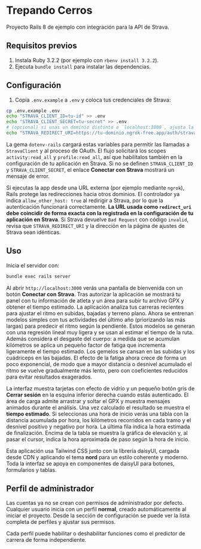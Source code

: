 # Trepando Cerros

Proyecto Rails 8 de ejemplo con integración para la API de Strava.

## Requisitos previos

1. Instala Ruby 3.2.2 (por ejemplo con `rbenv install 3.2.2`).
2. Ejecuta `bundle install` para instalar las dependencias.

## Configuración

1. Copia `.env.example` a `.env` y coloca tus credenciales de Strava:

```bash
cp .env.example .env
echo "STRAVA_CLIENT_ID=tu-id" >> .env
echo "STRAVA_CLIENT_SECRET=tu-secret" >> .env
# (opcional) si usas un dominio distinto a `localhost:3000`, ajusta la URL de retorno
echo "STRAVA_REDIRECT_URI=https://tu-dominio.ngrok-free.app/auth/strava/callback" >> .env
```
La gema `dotenv-rails` cargará estas variables para permitir las llamadas a `StravaClient` y al proceso de OAuth. El flujo solicitará los scopes `activity:read_all` y `profile:read_all`, así que habilítalos también en la configuración de tu aplicación en Strava. Si no se definen `STRAVA_CLIENT_ID` y `STRAVA_CLIENT_SECRET`, el enlace **Conectar con Strava** mostrará un mensaje de error.

Si ejecutas la app desde una URL externa (por ejemplo mediante `ngrok`), Rails
protege las redirecciones hacia otros dominios. El controlador ya indica
`allow_other_host: true` al redirigir a Strava, por lo que la autenticación
funcionará correctamente. **La URL usada como `redirect_uri` debe coincidir de
forma exacta con la registrada en la configuración de tu aplicación en
Strava**. Si Strava devuelve `Bad Request` con código `invalid`, revisa que
`STRAVA_REDIRECT_URI` y la dirección en la página de ajustes de Strava sean
idénticas.

## Uso

Inicia el servidor con:

```bash
bundle exec rails server
```

Al abrir `http://localhost:3000` verás una pantalla de bienvenida con un botón **Conectar con Strava**. Tras autorizar la aplicación se mostrará tu panel con tu información de atleta y un área para subir tu archivo GPX y obtener el tiempo estimado.
La aplicación analiza tus carreras recientes para ajustar el ritmo en subidas, bajadas y terreno plano. Ahora se entrenan modelos simples con tus actividades del último año (priorizando las más largas) para predecir el ritmo según la pendiente. Estos modelos se generan con una regresión lineal muy ligera y se usan al estimar el tiempo de la ruta.
Además considera el desgaste del cuerpo: a medida que se acumulan kilómetros se aplica un pequeño factor de fatiga que incrementa ligeramente el tiempo estimado. Los gemelos se cansan en las subidas y los cuádriceps en las bajadas. El efecto de la fatiga ahora crece de forma un poco exponencial, de modo que a mayor distancia o desnivel acumulado el ritmo se vuelve gradualmente más lento, pero con coeficientes reducidos para evitar resultados exagerados.

  La interfaz muestra tarjetas con efecto de vidrio y un pequeño botón gris de **Cerrar sesión** en la esquina inferior derecha cuando estás autenticado. El área de carga admite arrastrar y soltar el GPX y muestra mensajes animados durante el análisis. Una vez calculado el resultado se muestra el **tiempo estimado**. Si seleccionas una hora de inicio verás una tabla con la distancia acumulada por hora, los kilómetros recorridos en cada tramo y el desnivel positivo y negativo por hora. La última fila indica la hora estimada de finalización. Encima de la tabla se muestra la gráfica de elevación y, al pasar el cursor, indica la hora aproximada de paso según la hora de inicio.

Esta aplicación usa Tailwind CSS junto con la librería daisyUI, cargada desde CDN y aplicando el tema **nord** para un estilo coherente y moderno. Toda la interfaz se apoya en componentes de daisyUI para botones, formularios y tablas.

## Perfil de administrador

Las cuentas ya no se crean con permisos de administrador por defecto. Cualquier usuario inicia con un perfil **normal**, creado automáticamente al iniciar el proyecto. Desde la sección de configuración se puede ver la lista completa de perfiles y ajustar sus permisos.

Cada perfil puede habilitar o deshabilitar funciones como el predictor de carrera de forma independiente.
